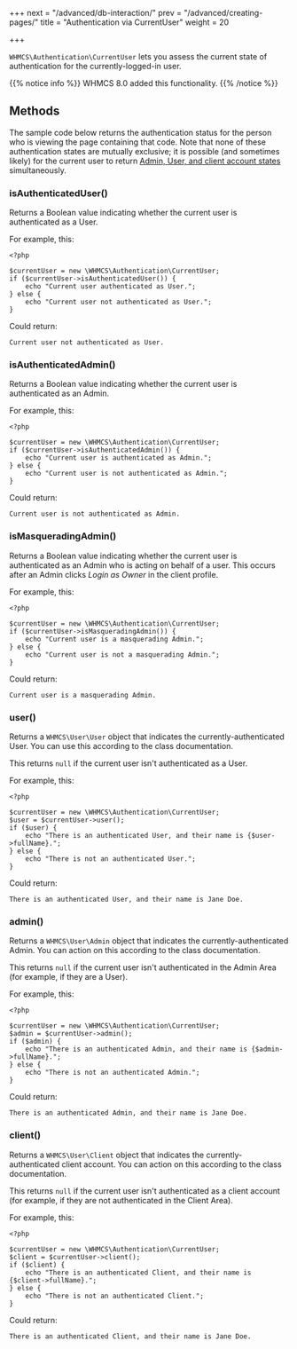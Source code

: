 +++
next = "/advanced/db-interaction/"
prev = "/advanced/creating-pages/"
title = "Authentication via CurrentUser"
weight = 20

+++

`WHMCS\Authentication\CurrentUser` lets you assess the current state of authentication for the currently-logged-in user.

{{% notice info %}}
WHMCS 8.0 added this functionality.
{{% /notice %}}

## Methods

The sample code below returns the authentication status for the person who is viewing the page containing that code. Note that none of these authentication states are mutually exclusive; it is possible (and sometimes likely) for the current user to return [Admin, User, and client account states](https://docs.whmcs.com/Users_and_Accounts) simultaneously.

### isAuthenticatedUser()

Returns a Boolean value indicating whether the current user is authenticated as a User.

For example, this:

```
<?php

$currentUser = new \WHMCS\Authentication\CurrentUser;
if ($currentUser->isAuthenticatedUser()) {
    echo "Current user authenticated as User.";
} else {
    echo "Current user not authenticated as User.";
}
```

Could return:

```
Current user not authenticated as User.
```


### isAuthenticatedAdmin()

Returns a Boolean value indicating whether the current user is authenticated as an Admin.

For example, this:

```
<?php

$currentUser = new \WHMCS\Authentication\CurrentUser;
if ($currentUser->isAuthenticatedAdmin()) {
    echo "Current user is authenticated as Admin.";
} else {
    echo "Current user is not authenticated as Admin.";
}
```

Could return:

```
Current user is not authenticated as Admin.
```

### isMasqueradingAdmin()

Returns a Boolean value indicating whether the current user is authenticated as an Admin who is acting on behalf of a user. This occurs after an Admin clicks *Login as Owner* in the client profile.

For example, this:

```
<?php

$currentUser = new \WHMCS\Authentication\CurrentUser;
if ($currentUser->isMasqueradingAdmin()) {
    echo "Current user is a masquerading Admin.";
} else {
    echo "Current user is not a masquerading Admin.";
}
```

Could return:

```
Current user is a masquerading Admin.
```

### user()

Returns a `WHMCS\User\User` object that indicates the currently-authenticated User. You can use this according to the class documentation.

This returns `null` if the current user isn't authenticated as a User.

For example, this:

```
<?php

$currentUser = new \WHMCS\Authentication\CurrentUser;
$user = $currentUser->user();
if ($user) {
    echo "There is an authenticated User, and their name is {$user->fullName}.";
} else {
    echo "There is not an authenticated User.";
}
```

Could return:

```
There is an authenticated User, and their name is Jane Doe.
```

### admin()

Returns a `WHMCS\User\Admin` object that indicates the currently-authenticated Admin. You can action on this according to the class documentation.

This returns `null` if the current user isn't authenticated in the Admin Area (for example, if they are a User).

For example, this:

```
<?php

$currentUser = new \WHMCS\Authentication\CurrentUser;
$admin = $currentUser->admin();
if ($admin) {
    echo "There is an authenticated Admin, and their name is {$admin->fullName}.";
} else {
    echo "There is not an authenticated Admin.";
}
```

Could return:

```
There is an authenticated Admin, and their name is Jane Doe.
```

### client()

Returns a `WHMCS\User\Client` object that indicates the currently-authenticated client account. You can action on this according to the class documentation.

This returns `null` if the current user isn't authenticated as a client account (for example, if they are not authenticated in the Client Area).

For example, this:

```
<?php

$currentUser = new \WHMCS\Authentication\CurrentUser;
$client = $currentUser->client();
if ($client) {
    echo "There is an authenticated Client, and their name is {$client->fullName}.";
} else {
    echo "There is not an authenticated Client.";
}
```

Could return:

```
There is an authenticated Client, and their name is Jane Doe.
```
